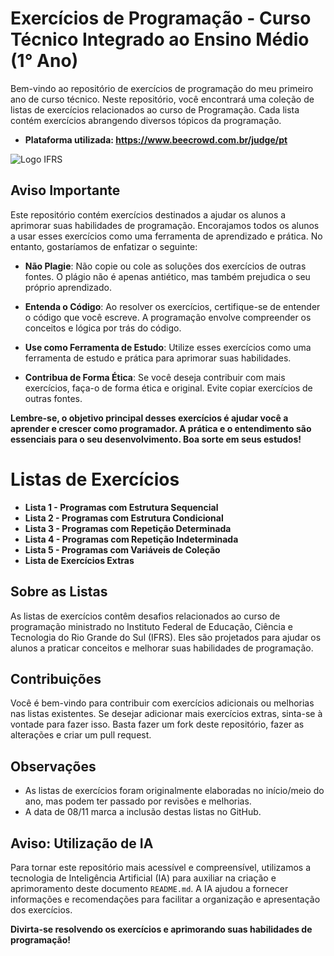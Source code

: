 # Exercícios de Programação - Curso Técnico Integrado ao Ensino Médio (1° Ano)

Bem-vindo ao repositório de exercícios de programação do meu primeiro ano de curso técnico. Neste repositório, você encontrará uma coleção de listas de exercícios relacionados ao curso de Programação. Cada lista contém exercícios abrangendo diversos tópicos da programação.
 - **Plataforma utilizada: https://www.beecrowd.com.br/judge/pt**

![Logo IFRS](https://ifrs.edu.br/wp-content/uploads/2022/08/Logo-IFRS-cores-sem-fundo-Horizontal.png)

## Aviso Importante

Este repositório contém exercícios destinados a ajudar os alunos a aprimorar suas habilidades de programação. Encorajamos todos os alunos a usar esses exercícios como uma ferramenta de aprendizado e prática. No entanto, gostaríamos de enfatizar o seguinte:

- **Não Plagie**: Não copie ou cole as soluções dos exercícios de outras fontes. O plágio não é apenas antiético, mas também prejudica o seu próprio aprendizado.

- **Entenda o Código**: Ao resolver os exercícios, certifique-se de entender o código que você escreve. A programação envolve compreender os conceitos e lógica por trás do código.

- **Use como Ferramenta de Estudo**: Utilize esses exercícios como uma ferramenta de estudo e prática para aprimorar suas habilidades.

- **Contribua de Forma Ética**: Se você deseja contribuir com mais exercícios, faça-o de forma ética e original. Evite copiar exercícios de outras fontes.

**Lembre-se, o objetivo principal desses exercícios é ajudar você a aprender e crescer como programador. A prática e o entendimento são essenciais para o seu desenvolvimento. Boa sorte em seus estudos!**

# Listas de Exercícios

- **Lista 1 - Programas com Estrutura Sequencial**
- **Lista 2 - Programas com Estrutura Condicional**
- **Lista 3 - Programas com Repetição Determinada**
- **Lista 4 - Programas com Repetição Indeterminada**
- **Lista 5 - Programas com Variáveis de Coleção**
- **Lista de Exercícios Extras**

## Sobre as Listas

As listas de exercícios contêm desafios relacionados ao curso de programação ministrado no Instituto Federal de Educação, Ciência e Tecnologia do Rio Grande do Sul (IFRS). Eles são projetados para ajudar os alunos a praticar conceitos e melhorar suas habilidades de programação.

## Contribuições

Você é bem-vindo para contribuir com exercícios adicionais ou melhorias nas listas existentes. Se desejar adicionar mais exercícios extras, sinta-se à vontade para fazer isso. Basta fazer um fork deste repositório, fazer as alterações e criar um pull request.

## Observações

- As listas de exercícios foram originalmente elaboradas no início/meio do ano, mas podem ter passado por revisões e melhorias.
- A data de 08/11 marca a inclusão destas listas no GitHub.

## Aviso: Utilização de IA

Para tornar este repositório mais acessível e compreensível, utilizamos a tecnologia de Inteligência Artificial (IA) para auxiliar na criação e aprimoramento deste documento `README.md`. A IA ajudou a fornecer informações e recomendações para facilitar a organização e apresentação dos exercícios.

**Divirta-se resolvendo os exercícios e aprimorando suas habilidades de programação!**